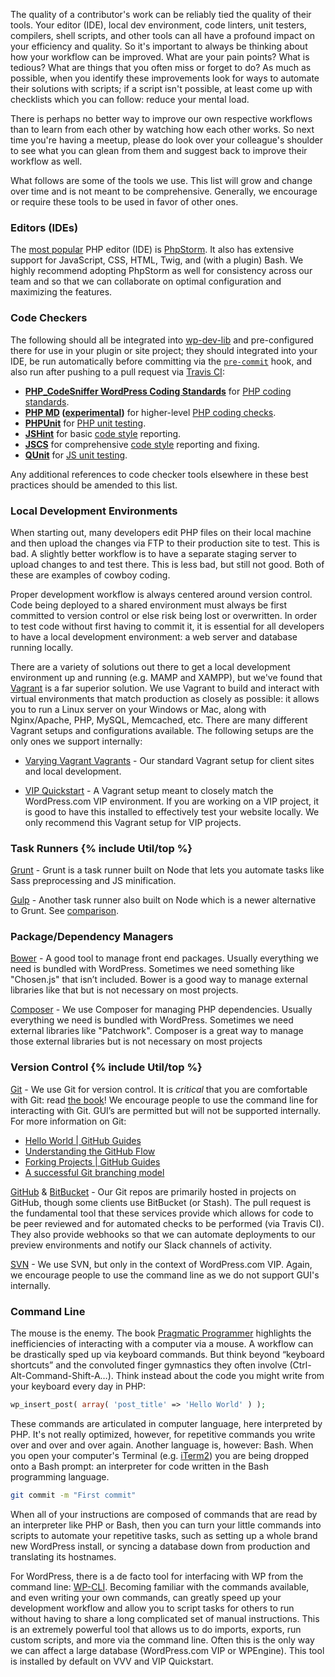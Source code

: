 The quality of a contributor's work can be reliably tied the quality of their tools. Your editor (IDE), local dev environment, code linters, unit testers, compilers, shell scripts, and other tools can all have a profound impact on your efficiency and quality. So it's important to always be thinking about how your workflow can be improved. What are your pain points? What is tedious? What are things that you often miss or forget to do? As much as possible, when you identify these improvements look for ways to automate their solutions with scripts; if a script isn't possible, at least come up with checklists which you can follow: reduce your mental load.

There is perhaps no better way to improve our own respective workflows than to learn from each other by watching how each other works. So next time you're having a meetup, please do look over your colleague's shoulder to see what you can glean from them and suggest back to improve their workflow as well.

What follows are some of the tools we use. This list will grow and change over time and is not meant to be comprehensive. Generally, we encourage or require these tools to be used in favor of other ones.

<h3 id="editors">Editors (IDEs)</h3>

The [most popular](http://www.sitepoint.com/best-php-ide-2014-survey-results/) PHP editor (IDE) is [PhpStorm](https://www.jetbrains.com/phpstorm/). It also has extensive support for JavaScript, CSS, HTML, Twig, and (with a plugin) Bash. We highly recommend adopting PhpStorm as well for consistency across our team and so that we can collaborate on optimal configuration and maximizing the features.

<h3 id="code-checkers">Code Checkers</h3>

The following should all be integrated into [wp-dev-lib](https://github.com/xwp/wp-dev-lib) and pre-configured there for use in your plugin or site project; they should integrated into your IDE, be run automatically before committing via the [`pre-commit`](https://github.com/xwp/wp-dev-lib#pre-commit-hook) hook, and also run after pushing to a pull request via [Travis CI](https://github.com/xwp/wp-dev-lib#travis):

* **[PHP_CodeSniffer WordPress Coding Standards](https://github.com/WordPress-Coding-Standards/WordPress-Coding-Standards)** for [PHP coding standards](../php/#code-style).
* **[PHP MD](http://phpmd.org/) ([experimental](https://github.com/xwp/wp-dev-lib/issues/4))** for higher-level [PHP coding checks](../php/#code-style).
* **[PHPUnit](https://phpunit.de/)** for [PHP unit testing](../php/#unit-testing).
* **[JSHint](http://jshint.com/)** for basic [code style](../javascript/#code-style) reporting.
* **[JSCS](http://jscs.info/)** for comprehensive [code style](../javascript/#code-style) reporting and fixing.
* **[QUnit](https://qunitjs.com/)** for [JS unit testing](../javascript/#unit-and-integration-testing).

Any additional references to code checker tools elsewhere in these best practices should be amended to this list.

<h3 id="local-development">Local Development Environments</h3>

When starting out, many developers edit PHP files on their local machine and then upload the changes via FTP to their production site to test. This is bad. A slightly better workflow is to have a separate staging server to upload changes to and test there. This is less bad, but still not good. Both of these are examples of cowboy coding.

Proper development workflow is always centered around version control. Code being deployed to a shared environment must always be first committed to version control or else risk being lost or overwritten. In order to test code without first having to commit it, it is essential for all developers to have a local development environment: a web server and database running locally.

There are a variety of solutions out there to get a local development environment up and running (e.g. MAMP and XAMPP), but we've found that [Vagrant](https://www.vagrantup.com/) is a far superior solution. We use Vagrant to build and interact with virtual environments that match production as closely as possible: it allows you to run a Linux server on your Windows or Mac, along with Nginx/Apache, PHP, MySQL, Memcached, etc. There are many different Vagrant setups and configurations available. The following setups are the only ones we support internally:

* [Varying Vagrant Vagrants](https://github.com/Varying-Vagrant-Vagrants/VVV) - Our standard Vagrant setup for client sites and local development.

* [VIP Quickstart](https://github.com/Automattic/vip-quickstart) - A Vagrant setup meant to closely match the WordPress.com VIP environment. If you are working on a VIP project, it is good to have this installed to effectively test your website locally. We only recommend this Vagrant setup for VIP projects.



<h3 id="task-runners">Task Runners {% include Util/top %}</h3>

[Grunt](http://gruntjs.com/) - Grunt is a task runner built on Node that lets you automate tasks like Sass preprocessing and JS minification.

[Gulp](http://gulpjs.com/) - Another task runner also built on Node which is a newer alternative to Grunt. See [comparison](https://medium.com/@preslavrachev/gulp-vs-grunt-why-one-why-the-other-f5d3b398edc4).

<h3 id="package-managers">Package/Dependency Managers</h3>

[Bower](http://bower.io/) - A good tool to manage front end packages. Usually everything we need is bundled with WordPress. Sometimes we need something like "Chosen.js" that isn’t included. Bower is a good way to manage external libraries like that but is not necessary on most projects.

[Composer](https://getcomposer.org) - We use Composer for managing PHP dependencies. Usually everything we need is bundled with WordPress. Sometimes we need external libraries like "Patchwork". Composer is a great way to manage those external libraries but is not necessary on most projects

<h3 id="version-control">Version Control {% include Util/top %}</h3>

[Git](http://git-scm.com) - We use Git for version control. It is _critical_ that you are comfortable with Git: read [the book](https://git-scm.com/book/en/v2)! We encourage people to use the command line for interacting with Git. GUI’s are permitted but will not be supported internally. For more information on Git:

* [Hello World | GitHub Guides](https://guides.github.com/activities/hello-world/)
* [Understanding the GitHub Flow](https://guides.github.com/introduction/flow/)
* [Forking Projects | GitHub Guides](https://guides.github.com/activities/forking/)
* [A successful Git branching model](http://nvie.com/posts/a-successful-git-branching-model/)

[GitHub](https://github.com/) & [BitBucket](https://bitbucket.org/) - Our Git repos are primarily hosted in projects on GitHub, though some clients use BitBucket (or Stash). The pull request is the fundamental tool that these services provide which allows for code to be peer reviewed and for automated checks to be performed (via Travis CI). They also provide webhooks so that we can automate deployments to our preview environments and notify our Slack channels of activity.

[SVN](https://subversion.apache.org/) - We use SVN, but only in the context of WordPress.com VIP. Again, we encourage people to use the command line as we do not support GUI's internally.

<h3 id="command-line">Command Line</h3>

The mouse is the enemy. The book [Pragmatic Programmer](https://pragprog.com/book/tpp/the-pragmatic-programmer) highlights the inefficiencies of interacting with a computer via a mouse. A workflow can be drastically sped up via keyboard commands. But think beyond “keyboard shortcuts” and the convoluted finger gymnastics they often involve (Ctrl-Alt-Command-Shift-A…). Think instead about the code you might write from your keyboard every day in PHP:

```php
wp_insert_post( array( 'post_title' => 'Hello World' ) );
```

These commands are articulated in computer language, here interpreted by PHP. It's not really optimized, however, for repetitive commands you write over and over and over again. Another language is, however: Bash. When you open your computer's Terminal (e.g. [iTerm2](http://iterm2.com/)) you are being dropped onto a Bash prompt: an interpreter for code written in the Bash programming language.

```bash
git commit -m "First commit"
```

When all of your instructions are composed of commands that are read by an interpreter like PHP or Bash, then you can turn your little commands into scripts to automate your repetitive tasks, such as setting up a whole brand new WordPress install, or syncing a database down from production and translating its hostnames.

For WordPress, there is a de facto tool for interfacing with WP from the command line: [WP-CLI](http://wp-cli.org). Becoming familiar with the commands available, and even writing your own commands, can greatly speed up your development workflow and allow you to script tasks for others to run without having to share a long complicated set of manual instructions. This is an extremely powerful tool that allows us to do imports, exports, run custom scripts, and more via the command line. Often this is the only way we can affect a large database (WordPress.com VIP or WPEngine). This tool is installed by default on VVV and VIP Quickstart.


